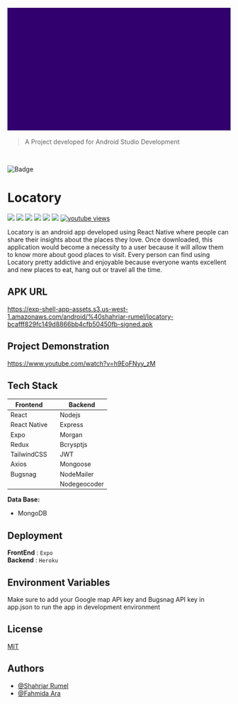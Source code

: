 ![Logo](/resources/cover.png)

> A Project developed for Android Studio Development

<br/>

![Badge](https://visitor-counter-badge.vercel.app/api/shahriar-rumel/locatory?label=Visitors&color=F79F35&labelColor=31006E)

# **Locatory**

![](https://custom-icon-badges.demolab.com/badge/License-MIT-informational?style=flat&logo=law&logoColor=FF9900&color=FF9900)
![](https://custom-icon-badges.demolab.com/badge/Backend-Express-informational?style=flat&logo=express&logoColor=6CB33E&color=6CB33E)
![](https://custom-icon-badges.demolab.com/badge/Builder-Gradle-informational?style=flat&logo=gradleBuild&logoColor=6CB33E&color=02303A)
![](https://custom-icon-badges.demolab.com/badge/Database-MongoDB-informational?style=flat&logo=mongodbBadge&logoColor=6CB33E&color=01EC64)
![](https://img.shields.io/badge/Frontend-React_Native-informational?style=flat&logo=react&logoColor=00D8FF&color=00D8FF)
![](https://img.shields.io/badge/State-Redux-informational?style=flat&logo=redux&logoColor=764abc&color=764abc)
[![youtube views](https://img.shields.io/youtube/views/h9EoFNyy_zM?style=social)](https://www.youtube.com/watch?v=h9EoFNyy_zM)

Locatory is an android app developed using React Native where people can share their insights about the places they love. Once downloaded, this application would become a necessity to a user because it will allow them to know more about good places to visit. Every person can find using Locatory pretty addictive and enjoyable because everyone wants excellent and new places to eat, hang out or travel all the time.

## **APK URL**

https://exp-shell-app-assets.s3.us-west-1.amazonaws.com/android/%40shahriar-rumel/locatory-bcafff829fc149d8866bb4cfb50450fb-signed.apk

## **Project Demonstration**

https://www.youtube.com/watch?v=h9EoFNyy_zM

## **Tech Stack**

| **Frontend** |     | **Backend**  |
| ------------ | --- | ------------ |
| React        |     | Nodejs       |
| React Native |     | Express      |
| Expo         |     | Morgan       |
| Redux        |     | Bcrysptjs    |
| TailwindCSS  |     | JWT          |
| Axios        |     | Mongoose     |
| Bugsnag      |     | NodeMailer   |
|              |     | Nodegeocoder |

**Data Base:**

- MongoDB

## **Deployment**

**FrontEnd** : `Expo`  
**Backend** : `Heroku`

## **Environment Variables**

Make sure to add your Google map API key and Bugsnag API key in app.json to run the app in development environment

## **License**

[MIT](https://choosealicense.com/licenses/mit/)

## **Authors**

- [@Shahriar Rumel](https://www.github.com/shahriar-rumel)
- [@Fahmida Ara](https://www.github.com/fahmidareem3)
